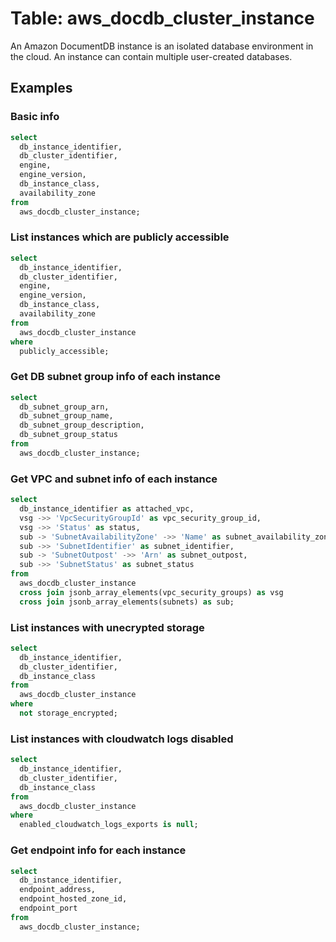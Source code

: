 # Table: aws_docdb_cluster_instance

An Amazon DocumentDB instance is an isolated database environment in the cloud. An instance can contain multiple user-created databases.

## Examples

### Basic info

```sql
select
  db_instance_identifier,
  db_cluster_identifier,
  engine,
  engine_version,
  db_instance_class,
  availability_zone
from
  aws_docdb_cluster_instance;
```

### List instances which are publicly accessible

```sql
select
  db_instance_identifier,
  db_cluster_identifier,
  engine,
  engine_version,
  db_instance_class,
  availability_zone
from
  aws_docdb_cluster_instance
where
  publicly_accessible;
```

### Get DB subnet group info of each instance

```sql
select
  db_subnet_group_arn,
  db_subnet_group_name,
  db_subnet_group_description,
  db_subnet_group_status
from
  aws_docdb_cluster_instance;
```

### Get VPC and subnet info of each instance

```sql
select
  db_instance_identifier as attached_vpc,
  vsg ->> 'VpcSecurityGroupId' as vpc_security_group_id,
  vsg ->> 'Status' as status,
  sub -> 'SubnetAvailabilityZone' ->> 'Name' as subnet_availability_zone,
  sub ->> 'SubnetIdentifier' as subnet_identifier,
  sub -> 'SubnetOutpost' ->> 'Arn' as subnet_outpost,
  sub ->> 'SubnetStatus' as subnet_status
from
  aws_docdb_cluster_instance
  cross join jsonb_array_elements(vpc_security_groups) as vsg
  cross join jsonb_array_elements(subnets) as sub;
```

### List instances with unecrypted storage

```sql
select
  db_instance_identifier,
  db_cluster_identifier,
  db_instance_class
from
  aws_docdb_cluster_instance
where
  not storage_encrypted;
```

### List instances with cloudwatch logs disabled

```sql
select
  db_instance_identifier,
  db_cluster_identifier,
  db_instance_class
from
  aws_docdb_cluster_instance
where
  enabled_cloudwatch_logs_exports is null;
```

### Get endpoint info for each instance

```sql
select
  db_instance_identifier,
  endpoint_address,
  endpoint_hosted_zone_id,
  endpoint_port
from
  aws_docdb_cluster_instance;
```
